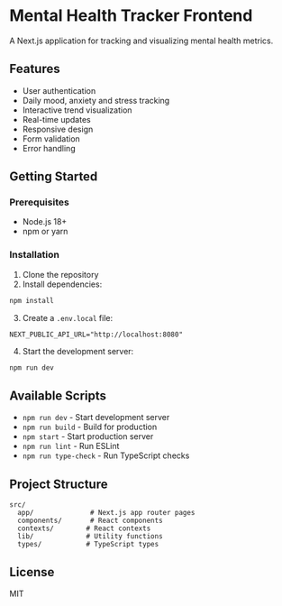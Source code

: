 # Mental Health Tracker Frontend

A Next.js application for tracking and visualizing mental health metrics.

## Features

- User authentication
- Daily mood, anxiety and stress tracking
- Interactive trend visualization
- Real-time updates
- Responsive design
- Form validation
- Error handling

## Getting Started

### Prerequisites

- Node.js 18+
- npm or yarn

### Installation

1. Clone the repository
2. Install dependencies:

```bash
npm install
```

3. Create a `.env.local` file:

```env
NEXT_PUBLIC_API_URL="http://localhost:8080"
```

4. Start the development server:

```bash
npm run dev
```

## Available Scripts

- `npm run dev` - Start development server
- `npm run build` - Build for production
- `npm start` - Start production server
- `npm run lint` - Run ESLint
- `npm run type-check` - Run TypeScript checks

## Project Structure

```
src/
  app/              # Next.js app router pages
  components/       # React components
  contexts/        # React contexts
  lib/             # Utility functions
  types/           # TypeScript types
```

## License

MIT
